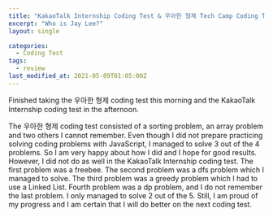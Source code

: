 ```yaml
---
title: "KakaoTalk Internship Coding Test & 우아한 형제 Tech Camp Coding Test"
excerpt: "Who is Jay Lee?"
layout: single

categories:
  - Coding Test
tags:
  - review
last_modified_at: 2021-05-09T01:05:00Z
---
```

Finished taking the 우아한 형제 coding test this morning and the KakaoTalk Internship coding test in the afternoon.

The 우아한 형제 coding test consisted of a sorting problem, an array problem and two others I cannot remember.
Even though I did not prepare practicing solving coding problems with JavaScript, I managed to solve 3 out of the 4 problems. 
So I am very happy about how I did and I hope for good results.
However, I did not do as well in the KakaoTalk Internship coding test. The first problem was a freebee. 
The second problem was a dfs problem which I managed to solve. The third problem was a greedy problem which I had to use 
a Linked List. Fourth problem was a dp problem, and I do not remember the last problem. I only managed to solve 2 out of the 5.
Still, I am proud of my progress and I am certain that I will do better on the next coding test. 

